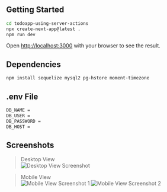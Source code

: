 ## Getting Started
```bash
cd todoapp-using-server-actions
npx create-next-app@latest .
npm run dev
```

Open [http://localhost:3000](http://localhost:3000) with your browser to see the result.

## Dependencies
```bash
npm install sequelize mysql2 pg-hstore moment-timezone
```

## .env File
```bash
DB_NAME = 
DB_USER = 
DB_PASSWORD = 
DB_HOST = 
```

## Screenshots
> Desktop View  
![Desktop View Screenshot](https://i.postimg.cc/kGn3fpQK/todoapp-desktop.png)

> Mobile View   
![Mobile View Screenshot 1](https://i.postimg.cc/yd1v54G1/todoapp-mobile-1.png)
![Mobile View Screenshot 2](https://i.postimg.cc/SsY7HSrp/todoapp-mobile-2.png)


